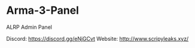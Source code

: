 # Arma-3-Panel
ALRP Admin Panel

Discord: https://discord.gg/eNjGCvt
Website: http://www.scripyleaks.xyz/
